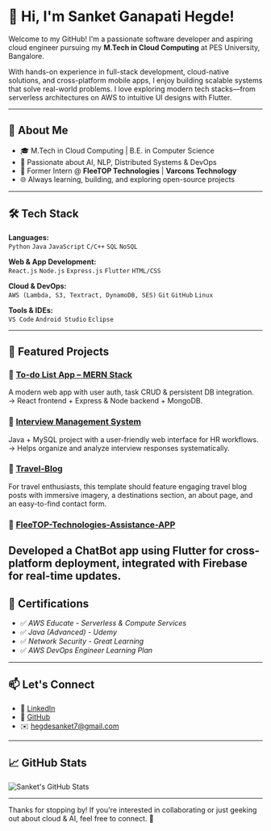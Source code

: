 # 👋 Hi, I'm Sanket Ganapati Hegde!

Welcome to my GitHub! I'm a passionate software developer and aspiring cloud engineer pursuing my **M.Tech in Cloud Computing** at PES University, Bangalore.

With hands-on experience in full-stack development, cloud-native solutions, and cross-platform mobile apps, I enjoy building scalable systems that solve real-world problems. I love exploring modern tech stacks—from serverless architectures on AWS to intuitive UI designs with Flutter.

---

## 🚀 About Me

- 🎓 M.Tech in Cloud Computing | B.E. in Computer Science
- 🧠 Passionate about AI, NLP, Distributed Systems & DevOps
- 💼 Former Intern @ **FleeTOP Technologies** | **Varcons Technology**
- 🌐 Always learning, building, and exploring open-source projects

---

## 🛠️ Tech Stack

**Languages:**  
`Python` `Java` `JavaScript` `C/C++` `SQL` `NoSQL`

**Web & App Development:**  
`React.js` `Node.js` `Express.js` `Flutter` `HTML/CSS`

**Cloud & DevOps:**  
`AWS (Lambda, S3, Textract, DynamoDB, SES)` `Git` `GitHub` `Linux`

**Tools & IDEs:**  
`VS Code` `Android Studio` `Eclipse`

---

## 📌 Featured Projects

### 🔹 [To-do List App – MERN Stack](https://github.com/Sanketgh007/To-do-List.git)
A modern web app with user auth, task CRUD & persistent DB integration.  
→ React frontend + Express & Node backend + MongoDB.

### 🔹 [Interview Management System](https://github.com/Sanketgh007/Interview-Management-System.git)
Java + MySQL project with a user-friendly web interface for HR workflows.  
→ Helps organize and analyze interview responses systematically.

### 🔹 [Travel-Blog](https://github.com/Sanketgh007/Travel-Blog.git)
For travel enthusiasts, this template should feature engaging travel blog posts with immersive imagery, a destinations section, an about page, and an easy-to-find contact form.

### 🔹 [FleeTOP-Technologies-Assistance-APP](https://github.com/Sanketgh007/FleeTOP-Technologies-Assistance-APP.git)
Developed a ChatBot app using Flutter for cross-platform deployment, integrated with Firebase for real-time updates.
---

## 📜 Certifications

- ✅ *AWS Educate - Serverless & Compute Services*
- ✅ *Java (Advanced) - Udemy*
- ✅ *Network Security - Great Learning*
- ✅ *AWS DevOps Engineer Learning Plan*

---

## 📫 Let's Connect

- 🔗 [LinkedIn](https://linkedin.com/in/sanket-hegde-759343288/)
- 🐙 [GitHub](https://github.com/Sanketgh007)
- ✉️ [hegdesanket7@gmail.com](mailto:hegdesanket7@gmail.com)

---

## 📈 GitHub Stats

![Sanket's GitHub Stats](https://github-readme-stats.vercel.app/api?username=Sanketgh007&show_icons=true&theme=radical)

---

Thanks for stopping by! If you're interested in collaborating or just geeking out about cloud & AI, feel free to connect. 🌟

